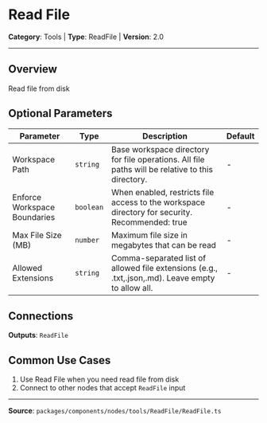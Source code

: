 # Read File

**Category**: Tools | **Type**: ReadFile | **Version**: 2.0

---

## Overview

Read file from disk

## Optional Parameters

| Parameter | Type | Description | Default |
|-----------|------|-------------|---------|
| Workspace Path | `string` | Base workspace directory for file operations. All file paths will be relative to this directory. | - |
| Enforce Workspace Boundaries | `boolean` | When enabled, restricts file access to the workspace directory for security. Recommended: true | - |
| Max File Size (MB) | `number` | Maximum file size in megabytes that can be read | - |
| Allowed Extensions | `string` | Comma-separated list of allowed file extensions (e.g., .txt,.json,.md). Leave empty to allow all. | - |

## Connections

**Outputs**: `ReadFile`

## Common Use Cases

1. Use Read File when you need read file from disk
2. Connect to other nodes that accept `ReadFile` input

---

**Source**: `packages/components/nodes/tools/ReadFile/ReadFile.ts`